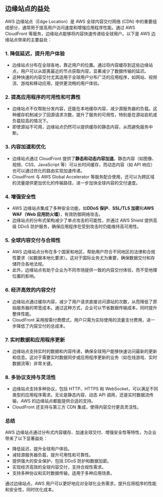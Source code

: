## 边缘站点的益处

AWS 边缘站点（Edge Location）是 AWS 全球内容交付网络 (CDN) 中的重要组成部分，通常用于提高用户访问速度和增强应用程序性能。通过 AWS CloudFront 等服务，边缘站点能够将内容快速传递给全球用户。以下是 AWS 边缘站点带来的主要益处：

### 1. **降低延迟，提升用户体验**

- 边缘站点分布在全球各地，靠近用户的位置。通过将内容缓存到这些边缘站点，用户可以从距离最近的节点获取内容，显著减少了数据传输的延迟。
- 这种快速的内容交付尤其适用于全球用户分布广泛的应用程序，如网站、视频流、游戏和移动应用，提供更流畅的用户体验。

### 2. **提高应用程序的可用性和可靠性**

- 边缘站点不仅帮助分发内容，还能在本地缓存内容，减少源服务器的负载。这种缓存机制减少了回源请求次数，提升了服务的可用性，特别是在源站宕机或负载较高的情况下。
- 即使源站不可用，边缘站点仍然可以提供缓存的静态内容，从而避免服务中断。

### 3. **内容加速和优化**

- 边缘站点通过 CloudFront 提供了**静态和动态内容加速**。静态内容（如图像、视频、CSS、JavaScript 等）可以长时间缓存，而动态内容（如 API 响应）也可以通过优化的路由实现加速传递。
- CloudFront 与 AWS Global Accelerator 等服务配合使用，还可以为跨区域的流量提供更加优化的传输路径，进一步加快全球内容的交付速度。

### 4. **增强安全性**

- AWS 边缘站点集成了多种安全功能，如**DDoS 保护**、**SSL/TLS 加密**和**AWS WAF（Web 应用防火墙）**，有效防御网络攻击。
- 边缘站点的分布式架构减少了单点攻击的可能性，并通过 AWS Shield 提供高级 DDoS 防护服务，确保应用程序在受到攻击时仍能维持高可用性。

### 5. **全球内容交付与合规性**

- AWS 边缘站点分布在多个国家和地区，帮助用户符合不同地区的法律和合规性要求（如数据本地化要求）。这对于国际业务尤为重要，确保数据交付和存储符合各地法规。
- 此外，边缘站点有助于企业为不同市场提供一致的内容交付体验，而不受地理位置的影响。

### 6. **经济高效的内容交付**

- 边缘站点通过缓存内容，减少了用户请求直接访问源站的次数，从而降低了原始服务器的带宽成本。通过这种方式，企业可以节省数据传输成本，同时提升整体性能。
- CloudFront 采用按需付费模式，用户只需为实际使用的流量支付费用，进一步降低了内容交付的总成本。

### 7. **实时数据和应用程序更新**

- 边缘站点支持实时的数据和内容传递，确保全球用户能够快速访问最新的更新和信息。这对于需要实时数据同步或应用程序更新的业务（如在线游戏、实时数据流等）非常关键。

### 8. **多协议支持与灵活性**

- 边缘站点支持多种协议，包括 HTTP、HTTPS 和 WebSocket，可以满足不同类型的应用程序需求。无论是静态内容、动态 API 调用，还是实时数据流传输，AWS 的边缘站点都能提供合适的支持。
- CloudFront 还支持与第三方 CDN 集成，使得内容交付更具灵活性。

### 总结

AWS 边缘站点通过分布式内容缓存、加速全球交付、增强安全性等特性，为企业带来了以下显著益处：

- 降低延迟，提升全球用户体验。
- 减轻源服务器负载，提升可用性和可靠性。
- 提供强大的安全保护，包括 DDoS 防护和数据加密。
- 实现经济高效的全球内容交付，支持合规性需求。
- 支持多种协议和实时数据传输，适用于多种应用场景。

通过边缘站点，AWS 用户可以更好地应对全球化业务需求，提升应用程序的性能和安全性，同时优化成本。
